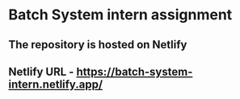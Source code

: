 # Batch System intern assignment

## The repository is hosted on Netlify
## Netlify URL - https://batch-system-intern.netlify.app/
